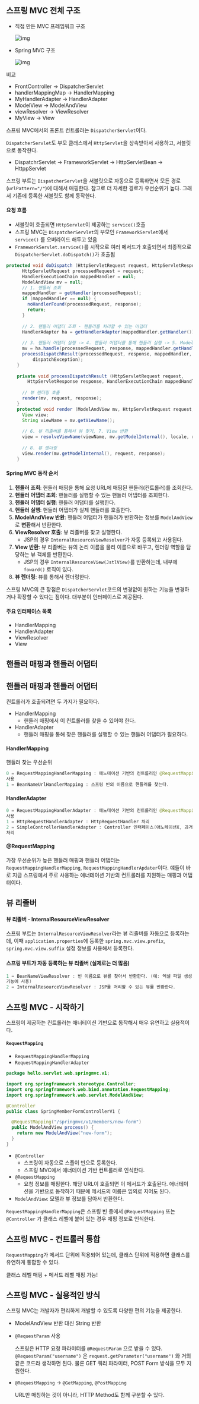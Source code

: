 ## 스프링 MVC 전체 구조

- 직접 만든 MVC 프레임워크 구조

  ![img](https://oopy.lazyrockets.com/api/v2/notion/image?src=https%3A%2F%2Fs3-us-west-2.amazonaws.com%2Fsecure.notion-static.com%2F27b5c274-b3f1-4ae8-90c4-accc4439f1bd%2FUntitled.png&blockId=c9913e2f-a5f3-4e6e-9e03-61b1d5684c8a)

  

- Spring MVC 구조

  ![img](https://oopy.lazyrockets.com/api/v2/notion/image?src=https%3A%2F%2Fs3-us-west-2.amazonaws.com%2Fsecure.notion-static.com%2F183bb42c-2998-4362-ade1-b7d75f75a851%2FUntitled.png&blockId=209ecc2e-d659-4a44-a519-675c16309d89)



비교

- FrontController -> DispatcherServlet
- handlerMappingMap -> HandlerMapping
- MyHandlerAdapter -> HandlerAdapter
- ModelView -> ModelAndView
- viewResolver -> ViewResolver
- MyView -> View



스프링 MVC에서의 프론트 컨트롤러는 `DispatcherServlet`이다.

`DispatcherServlet`도 부모 클래스에서 `HttpServlet`을 상속받아서 사용하고, 서블릿으로 동작한다.

- DispatchrServlet -> FrameworkServlet -> HttpServletBean -> HttppServlet

스프링 부트는 `DispatcherServlet`을 서블릿으로 자동으로 등록하면서 모든 경로(`urlPattern="/"`)에 대해서 매핑한다. 참고로 더 자세한 경로가 우선순위가 높다. 그래서 기존에 등록한 서블릿도 함께 동작한다.



#### 요청 흐름

- 서블릿이 호출되면 `HttpServlet`이 제공하는 `service()`호출
- 스프링 MVC는 `DispatcherServlet`의 부모인 `FrameworkServlet`에서 `service()` 를 오버라이드 해두고 있음
- `FrameworkServlet.service()`를 시작으로 여러 메서드가 호출되면서 최종적으로 `DispatcherServlet.doDispatch()`가 호출됨



``` java
protected void doDispatch (HttpServletRequest request, HttpServletResponse response) throws Exception {
      HttpServletRequest processedRequest = request;
      HandlerExecutionChain mappedHandler = null;
      ModelAndView mv = null;
      // 1. 핸들러 조회
      mappedHandler = getHandler(processedRequest);
      if (mappedHandler == null) {
        noHandlerFound(processedRequest, response);
        return;
      }
      
      // 2. 핸들러 어댑터 조회 - 핸들러를 처리할 수 있는 어댑터
      HandlerAdapter ha = getHandlerAdapter(mappedHandler.getHandler());
      
      // 3. 핸들러 어댑터 실행 -> 4. 핸들러 어댑터를 통해 핸들러 실행 -> 5. ModelAndView 반환
      mv = ha.handle(processedRequest, response, mappedHandler.getHandler());
      processDispatchResult(processedRequest, response, mappedHandler, mv,
          dispatchException);
    }
    
    private void processDispatchResult (HttpServletRequest request,
        HttpServletResponse response, HandlerExecutionChain mappedHandler, ModelAndView mv, Exception exception) throws Exception {
      
      // 뷰 렌더링 호출
      render(mv, request, response);
    }
    protected void render (ModelAndView mv, HttpServletRequest request, HttpServletResponse response) throws Exception {
      View view;
      String viewName = mv.getViewName();
      
      // 6. 뷰 리졸버를 통해서 뷰 찾기, 7. View 반환
      view = resolveViewName(viewName, mv.getModelInternal(), locale, request);
      
      // 8. 뷰 렌더링
      view.render(mv.getModelInternal(), request, response);
    }
```





#### Spring MVC 동작 순서

1. **핸들러 조회**: 핸들러 매핑을 통해 요청 URL에 매핑된 핸들러(컨트롤러)를 조회한다.
2. **핸들러 어댑터 조회**: 핸들러를 실행할 수 있는 핸들러 어댑터를 조회한다.
3. **핸들러 어댑터 실행**: 핸들러 어댑터를 실행한다.
4. **핸들러 실행**: 핸들러 어댑터가 실제 핸들러를 호출한다.
5. **ModelAndView 반환**: 핸들러 어댑터가 핸들러가 반환하는 정보를 `ModelAndView`로 **변환**해서 반환한다.
6. **ViewResolver 호출**: 뷰 리졸버를 찾고 실행한다.
   - JSP의 경우 `InternalResourceViewResolver`가 자동 등록되고 사용된다.
7. **View 반환**: 뷰 리졸버는 뷰의 논리 이름을 물리 이름으로 바꾸고, 렌더링 역할을 담당하는 뷰 객체를 반환한다.
   - JSP의 경우 `InternalResourceView(JstlView)`를 반환하는데, 내부에 `foward()` 로직이 있다.
8. **뷰 렌더링**: 뷰를 통해서 렌더링한다.



스프링 MVC의 큰 장점은 `DispatcherServlet`코드의 변경없이 원하는 기능을 변경하거나 확장할 수 있다는 점이다. 대부분이 인터페이스로 제공된다.



#### 주요 인터페이스 목록

- HandlerMapping
- HandlerAdapter
- ViewResolver
- View



## 핸들러 매핑과 핸들러 어댑터



## 핸들러 매핑과 핸들러 어댑터

컨트롤러가 호출되려면 두 가지가 필요하다.

- HandlerMapping
  - 핸들러 매핑에서 이 컨트롤러를 찾을 수 있어야 한다.
- HandlerAdapter
  - 핸들러 매핑을 통해 찾은 핸들러를 실행할 수 있는 핸들러 어댑터가 필요하다.



#### HandlerMapping

핸들러 찾는 우선순위

``` java
0 = RequestMappingHandlerMapping : 애노테이션 기반의 컨트롤러인 @RequestMapping에서
사용
1 = BeanNameUrlHandlerMapping : 스프링 빈의 이름으로 핸들러를 찾는다.
```



#### HandlerAdapter

``` java
0 = RequestMappingHandlerAdapter : 애노테이션 기반의 컨트롤러인 @RequestMapping에서
사용
1 = HttpRequestHandlerAdapter : HttpRequestHandler 처리
2 = SimpleControllerHandlerAdapter : Controller 인터페이스(애노테이션X, 과거에 사용)
처리
```



#### @RequestMapping

가장 우선순위가 높은 핸들러 매핑과 핸들러 어댑터는 `RequestMappingHandlerMapping`, `RequestMappingHandlerApdater`이다. 얘들이 바로 지금 스프링에서 주로 사용하는 애너테이션 기반의 컨트롤러를 지원하는 매핑과 어댑터이다.



## 뷰 리졸버



#### 뷰 리졸버 - InternalResourceViewResolver

스프링 부트는 `InternalResourceViewResolver`라는 뷰 리졸버를 자동으로 등록하는데, 이때 `application.properties`에 등록한 `spring.mvc.view.prefix`, `spring.mvc.view.suffix` 설정 정보를 사용해서 등록한다.



#### 스프링 부트가 자동 등록하는 뷰 리졸버 (실제로는 더 많음)

``` java
1 = BeanNameViewResolver : 빈 이름으로 뷰를 찾아서 반환한다. (예: 엑셀 파일 생성
기능에 사용)
2 = InternalResourceViewResolver : JSP를 처리할 수 있는 뷰를 반환한다.
```



## 스프링 MVC - 시작하기

스프링이 제공하는 컨트롤러는 애너테이션 기반으로 동작해서 매우 유연하고 실용적이다.



#### `RequestMapping`

- `RequestMappingHandlerMapping`
- `RequestMappingHandlerAdapter`



```java
package hello.servlet.web.springmvc.v1;

import org.springframework.stereotype.Controller;
import org.springframework.web.bind.annotation.RequestMapping;
import org.springframework.web.servlet.ModelAndView;

@Controller
public class SpringMemberFormControllerV1 {

  @RequestMapping("/springmvc/v1/members/new-form")
  public ModelAndView process() {
    return new ModelAndView("new-form");
  }
}
```

- `@Controller`
  - 스프링이 자동으로 스플이 빈으로 등록한다.
  - 스프링 MVC에서 애너테이션 기반 컨트롤러로 인식한다.
- `@RequestMapping`
  - 요청 정보를 매핑한다. 해당 URL이 호출되면 이 메서드가 호출된다. 애너테이션을 기반으로 동작하기 때문에 메서드의 이름은 임의로 지어도 된다.
- `ModelAndView`: 모델과 뷰 정보를 담아서 반환한다.



`RequestMappingHandlerMapping`은 스프링 빈 중에서 `@RequestMapping` 또는 `@Controller` 가 클래스 레벨에 붙어 있는 경우 매핑 정보로 인식한다.



## 스프링 MVC - 컨트롤러 통합

`RequestMapping`가 메서드 단위에 적용되어 있는데, 클래스 단위에 적용하면 클래스를 유연하게 통합할 수 있다.



클래스 레벨 매핑 + 메서드 레벨 매핑 가능!



## 스프링 MVC - 실용적인 방식

스프링 MVC는 개발자가 편리하게 개발할 수 있도록 다양한 편의 기능을 제공한다.



- ModelAndView 반환 대신 String 반환

- `@RequestParam` 사용

  스프링은 HTTP 요청 파라미터를 `@RequestParam` 으로 받을 수 있다. `@RequestParam("username")` 은 `request.getParameter("username")` 와 거의 같은 코드라 생각하면 된다. 물론 GET 쿼리 파라미터, POST Form 방식을 모두 지원한다.

- `@RequestMapping` -> `@GetMapping`, `@PostMapping`

  URL만 매칭하는 것이 아니라, HTTP Method도 함께 구분할 수 있다.
